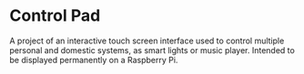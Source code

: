 # Control Pad

A project of an interactive touch screen interface used to control multiple personal and domestic systems, as smart lights or music player. Intended to be displayed permanently on a Raspberry Pi.
